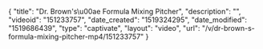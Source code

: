 {
    "title": "Dr. Brown's\u00ae Formula Mixing Pitcher",
    "description": "",
    "videoid": "151233757",
    "date_created": "1519324295",
    "date_modified": "1519686439",
    "type": "captivate",
    "layout": "video",
    "url": "\/v\/dr-brown-s-formula-mixing-pitcher-mp4\/151233757"
}